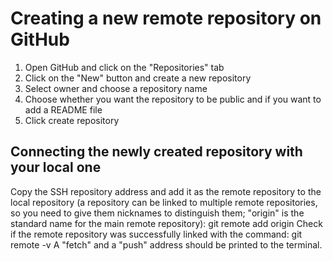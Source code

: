 # Creating a new remote repository on GitHub

1. Open GitHub and click on the "Repositories" tab
2. Click on the "New" button and create a new repository
3. Select owner and choose a repository name
4. Choose whether you want the repository to be public and if you want to add a README file
5. Click create repository


## Connecting the newly created repository with your local one

Copy the SSH repository address and add it as the remote repository to the local repository (a repository can be linked to multiple remote repositories, so you need to give them nicknames to distinguish them; "origin" is the standard name for the main remote repository): git remote add origin <ssh link>
Check if the remote repository was successfully linked with the command: git remote -v
A "fetch" and a "push" address should be printed to the terminal.